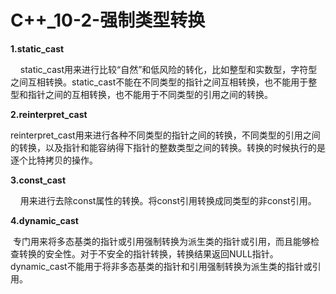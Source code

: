  # C++_10-2-强制类型转换

 **1.static_cast**

    static_cast用来进行比较“自然”和低风险的转化，比如整型和实数型，字符型之间互相转换。static_cast不能在不同类型的指针之间互相转换，也不能用于整型和指针之间的互相转换，也不能用于不同类型的引用之间的转换。

**2.reinterpret_cast**

reinterpret_cast用来进行各种不同类型的指针之间的转换，不同类型的引用之间的转换，以及指针和能容纳得下指针的整数类型之间的转换。转换的时候执行的是逐个比特拷贝的操作。

**3.const_cast**

    用来进行去除const属性的转换。将const引用转换成同类型的非const引用。

**4.dynamic_cast**

 专门用来将多态基类的指针或引用强制转换为派生类的指针或引用，而且能够检查转换的安全性。对于不安全的指针转换，转换结果返回NULL指针。dynamic_cast不能用于将非多态基类的指针和引用强制转换为派生类的指针或引用。